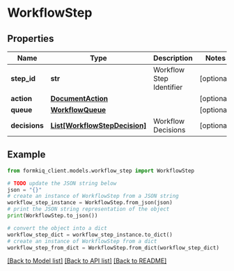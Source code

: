 # WorkflowStep


## Properties

Name | Type | Description | Notes
------------ | ------------- | ------------- | -------------
**step_id** | **str** | Workflow Step Identifier | [optional] 
**action** | [**DocumentAction**](DocumentAction.md) |  | [optional] 
**queue** | [**WorkflowQueue**](WorkflowQueue.md) |  | [optional] 
**decisions** | [**List[WorkflowStepDecision]**](WorkflowStepDecision.md) | Workflow Decisions | [optional] 

## Example

```python
from formkiq_client.models.workflow_step import WorkflowStep

# TODO update the JSON string below
json = "{}"
# create an instance of WorkflowStep from a JSON string
workflow_step_instance = WorkflowStep.from_json(json)
# print the JSON string representation of the object
print(WorkflowStep.to_json())

# convert the object into a dict
workflow_step_dict = workflow_step_instance.to_dict()
# create an instance of WorkflowStep from a dict
workflow_step_from_dict = WorkflowStep.from_dict(workflow_step_dict)
```
[[Back to Model list]](../README.md#documentation-for-models) [[Back to API list]](../README.md#documentation-for-api-endpoints) [[Back to README]](../README.md)


